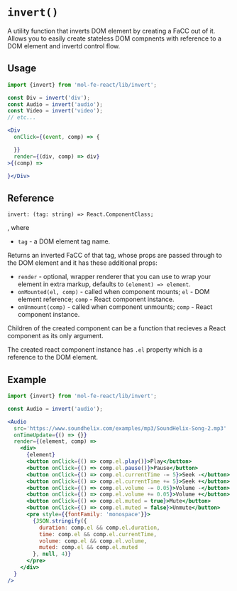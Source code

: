 # `invert()`

A utility function that inverts DOM element by creating a FaCC out of it. Allows you to easily
create stateless DOM compnents with reference to a DOM element and invertd control flow.

## Usage

```jsx
import {invert} from 'mol-fe-react/lib/invert';

const Div = invert('div');
const Audio = invert('audio');
const Video = invert('video');
// etc...

<Div
  onClick={(event, comp) => {

  }}
  render={(div, comp) => div}
>{(comp) =>

}</Div>
```


## Reference

```tsx
invert: (tag: string) => React.ComponentClass;
```

, where

  - `tag` - a DOM element tag name.

Returns an inverted FaCC of that tag, whose props are passed through to the DOM element and
it has these additional props:

  - `render` - optional, wrapper renderer that you can use to wrap your element in extra markup,
  defaults to `(element) => element`.
  - `onMounted(el, comp)` - called when component mounts; `el` - DOM element reference; `comp` - React
  component instance.
  - `onUnmount(comp)` - called when component unmounts; `comp` - React component instance.

Children of the created component can be a function that recieves a React component as its only argument.

The created react component instance has `.el` property which is a reference to the DOM element.


## Example

```jsx
import {invert} from 'mol-fe-react/lib/invert';

const Audio = invert('audio');

<Audio
  src='https://www.soundhelix.com/examples/mp3/SoundHelix-Song-2.mp3'
  onTimeUpdate={() => {}}
  render={(element, comp) =>
    <div>
      {element}
      <button onClick={() => comp.el.play()}>Play</button>
      <button onClick={() => comp.el.pause()}>Pause</button>
      <button onClick={() => comp.el.currentTime -= 5}>Seek -</button>
      <button onClick={() => comp.el.currentTime += 5}>Seek +</button>
      <button onClick={() => comp.el.volume -= 0.05}>Volume -</button>
      <button onClick={() => comp.el.volume += 0.05}>Volume +</button>
      <button onClick={() => comp.el.muted = true}>Mute</button>
      <button onClick={() => comp.el.muted = false}>Unmute</button>
      <pre style={{fontFamily: 'monospace'}}>
        {JSON.stringify({
          duration: comp.el && comp.el.duration,
          time: comp.el && comp.el.currentTime,
          volume: comp.el && comp.el.volume,
          muted: comp.el && comp.el.muted
        }, null, 4)}
      </pre>
    </div>
  }
/>
```